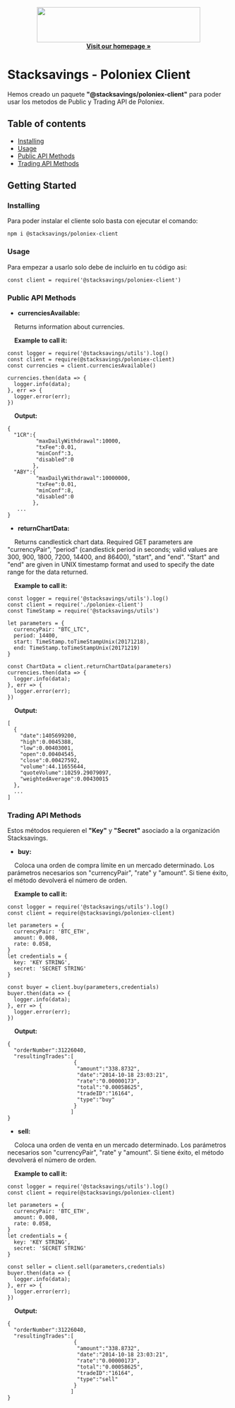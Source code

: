 <p align="center">
  <img src="https://lh3.googleusercontent.com/-kuZK_9RjH3Q/WluTIhi6yWI/AAAAAAAAAa4/3-lNezXWLEM6E2GZjJ7VC2Bn1YJ-tIYewCJoC/w530-h117-n/stacksavings.png" alt="" width=370 height=80>
  </br>
  <a href="https://site.stacksavings.com/"><strong>Visit our homepage »</strong></a>
</p>

# Stacksavings - Poloniex Client

Hemos creado un paquete <b>"@stacksavings/poloniex-client"</b> para poder usar los metodos de Public y Trading API de Poloniex.

## Table of contents

- [Installing](#Installing)
- [Usage](#Installing)
- [Public API Methods](#Installing)
- [Trading API Methods](#Installing)

## Getting Started

### Installing
Para poder instalar el cliente solo basta con ejecutar el comando:
```
npm i @stacksavings/poloniex-client
```
### Usage
Para empezar a usarlo solo debe de incluirlo en tu código asi:
```
const client = require('@stacksavings/poloniex-client')
```
### Public API Methods

* <b>currenciesAvailable:</b>

<p>&nbsp;&nbsp;&nbsp;&nbsp;Returns information about currencies.</p>
&nbsp;&nbsp;&nbsp;&nbsp;<b>Example to call it:</b>

```
const logger = require('@stacksavings/utils').log()
const client = require(@stacksavings/poloniex-client)
const currencies = client.currenciesAvailable()

currencies.then(data => {
  logger.info(data);
}, err => {
  logger.error(err);
})
```
&nbsp;&nbsp;&nbsp;&nbsp;<b>Output:</b>
```
{
  "1CR":{
         "maxDailyWithdrawal":10000,
         "txFee":0.01,
         "minConf":3,
         "disabled":0
        },
  "ABY":{
         "maxDailyWithdrawal":10000000,
         "txFee":0.01,
         "minConf":8,
         "disabled":0
        },
   ...
}
```
* <b>returnChartData:</b>
<p>&nbsp;&nbsp;&nbsp;&nbsp;Returns candlestick chart data. Required GET parameters are "currencyPair", "period" (candlestick period in seconds; valid values are 300, 900, 1800, 7200, 14400, and 86400), "start", and "end". "Start" and "end" are given in UNIX timestamp format and used to specify the date range for the data returned.</p>
&nbsp;&nbsp;&nbsp;&nbsp;<b>Example to call it:</b>

```
const logger = require('@stacksavings/utils').log()
const client = require('./poloniex-client')
const TimeStamp = require('@stacksavings/utils')

let parameters = {
  currencyPair: "BTC_LTC",
  period: 14400,
  start: TimeStamp.toTimeStampUnix(20171218),
  end: TimeStamp.toTimeStampUnix(20171219)
}

const ChartData = client.returnChartData(parameters)
currencies.then(data => {
  logger.info(data);
}, err => {
  logger.error(err);
})
```
&nbsp;&nbsp;&nbsp;&nbsp;<b>Output:</b>
```
[
  {
    "date":1405699200,
    "high":0.0045388,
    "low":0.00403001,
    "open":0.00404545,
    "close":0.00427592,
    "volume":44.11655644,
    "quoteVolume":10259.29079097,
    "weightedAverage":0.00430015
  },
  ...
]
```

### Trading API Methods
Estos métodos requieren el <b>"Key"</b> y <b>"Secret"</b> asociado a la organización Stacksavings.
</br>

* <b>buy:</b>
<p>&nbsp;&nbsp;&nbsp;&nbsp;Coloca una orden de compra límite en un mercado determinado. Los parámetros necesarios son "currencyPair", "rate" y "amount". Si tiene éxito, el método devolverá el número de orden.</p>

&nbsp;&nbsp;&nbsp;&nbsp;<b>Example to call it:</b>

```
const logger = require('@stacksavings/utils').log()
const client = require(@stacksavings/poloniex-client)

let parameters = {
  currencyPair: 'BTC_ETH',
  amount: 0.008,
  rate: 0.058,
}
let credentials = {
  key: 'KEY STRING',
  secret: 'SECRET STRING'
}

const buyer = client.buy(parameters,credentials)
buyer.then(data => {
  logger.info(data);
}, err => {
  logger.error(err);
})
```
&nbsp;&nbsp;&nbsp;&nbsp;<b>Output:</b>
```
{
  "orderNumber":31226040,
  "resultingTrades":[
                     {
                      "amount":"338.8732",
                      "date":"2014-10-18 23:03:21",
                      "rate":"0.00000173",
                      "total":"0.00058625",
                      "tradeID":"16164",
                      "type":"buy"
                     }
                    ]
}
```

* <b>sell:</b>
<p>&nbsp;&nbsp;&nbsp;&nbsp;Coloca una orden de venta en un mercado determinado. Los parámetros necesarios son "currencyPair", "rate" y "amount". Si tiene éxito, el método devolverá el número de orden.</p>

&nbsp;&nbsp;&nbsp;&nbsp;<b>Example to call it:</b>

```
const logger = require('@stacksavings/utils').log()
const client = require(@stacksavings/poloniex-client)

let parameters = {
  currencyPair: 'BTC_ETH',
  amount: 0.008,
  rate: 0.058,
}
let credentials = {
  key: 'KEY STRING',
  secret: 'SECRET STRING'
}

const seller = client.sell(parameters,credentials)
buyer.then(data => {
  logger.info(data);
}, err => {
  logger.error(err);
})
```
&nbsp;&nbsp;&nbsp;&nbsp;<b>Output:</b>
```
{
  "orderNumber":31226040,
  "resultingTrades":[
                     {
                      "amount":"338.8732",
                      "date":"2014-10-18 23:03:21",
                      "rate":"0.00000173",
                      "total":"0.00058625",
                      "tradeID":"16164",
                      "type":"sell"
                     }
                    ]
}
```
